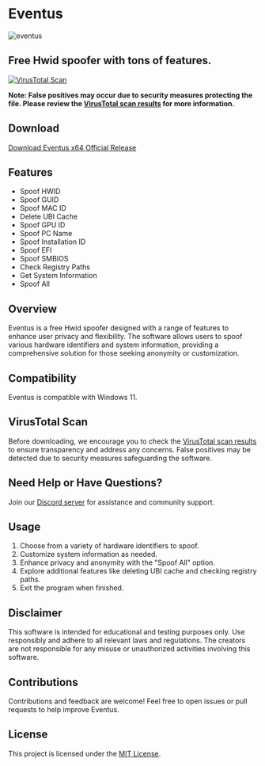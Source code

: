# Eventus
![eventus](https://github.com/astro-services/eventus/assets/110514037/1e525273-7883-476a-9ffa-0d9ca7bbd4e0)

## Free Hwid spoofer with tons of features.

[![VirusTotal Scan](https://www.virustotal.com/gui/file/bccc0b39e067a92bfa5bdb00a2b807ad16c35011a829c0761f5fb381cfa45bec?nocache=1)](https://www.virustotal.com/gui/file/bccc0b39e067a92bfa5bdb00a2b807ad16c35011a829c0761f5fb381cfa45bec?nocache=1)

**Note: False positives may occur due to security measures protecting the file. Please review the [VirusTotal scan results](https://www.virustotal.com/gui/file/bccc0b39e067a92bfa5bdb00a2b807ad16c35011a829c0761f5fb381cfa45bec?nocache=1) for more information.**

## Download
[Download Eventus x64 Official Release ](https://github.com/astro-services/eventus/releases/tag/Aventus)

## Features
-  Spoof HWID
-  Spoof GUID
- Spoof MAC ID
- Delete UBI Cache
- Spoof GPU ID
- Spoof PC Name
- Spoof Installation ID
- Spoof EFI
- Spoof SMBIOS
- Check Registry Paths
- Get System Information
- Spoof All
  
## Overview
Eventus is a free Hwid spoofer designed with a range of features to enhance user privacy and flexibility. The software allows users to spoof various hardware identifiers and system information, providing a comprehensive solution for those seeking anonymity or customization.

## Compatibility
Eventus is compatible with Windows 11.

## VirusTotal Scan
Before downloading, we encourage you to check the [VirusTotal scan results](https://www.virustotal.com/gui/file/bccc0b39e067a92bfa5bdb00a2b807ad16c35011a829c0761f5fb381cfa45bec?nocache=1) to ensure transparency and address any concerns. False positives may be detected due to security measures safeguarding the software.

## Need Help or Have Questions?
Join our [Discord server](https://discord.gg/UyvBss9yGA) for assistance and community support.

## Usage
1. Choose from a variety of hardware identifiers to spoof.
2. Customize system information as needed.
3. Enhance privacy and anonymity with the "Spoof All" option.
4. Explore additional features like deleting UBI cache and checking registry paths.
5. Exit the program when finished.

## Disclaimer
This software is intended for educational and testing purposes only. Use responsibly and adhere to all relevant laws and regulations. The creators are not responsible for any misuse or unauthorized activities involving this software.

## Contributions
Contributions and feedback are welcome! Feel free to open issues or pull requests to help improve Eventus.

## License
This project is licensed under the [MIT License](LICENSE).
